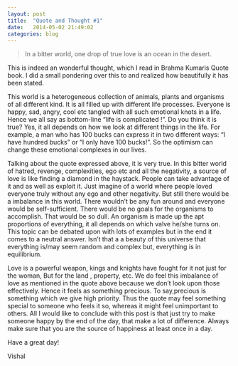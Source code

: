 ```yaml
---
layout: post
title:  "Quote and Thought #1"
date:   2014-05-02 21:49:02
categories: blog
---
```


> In a bitter world, one drop of true love is an ocean in the desert.

This is indeed an wonderful thought, which I read in Brahma Kumaris Quote book. I did a small pondering over this to and realized how beautifully it has been stated.

This world is a heterogeneous collection of animals, plants and organisms of all different kind. It is all filled up with different life processes. Everyone is happy, sad, angry, cool etc tangled with all such emotional knots in a life. Hence we all say as bottom-line “life is complicated !”. Do you think it is true? Yes, it all depends on how we look at different things in the life. For example, a man who has 100 bucks can express it in two different ways: “I have hundred bucks” or “I only have 100 bucks!”. So the optimism can change these emotional complexes in our lives.

Talking about the quote expressed above, it is very true. In this bitter world of hatred, revenge, complexities, ego etc and all the negativity, a source of love is like finding a diamond in the haystack. People can take advantage of it and as well as exploit it. Just imagine of a world where people loved everyone truly without any ego and other negativity. But still there would be a imbalance in this world. There wouldn’t be any fun around and everyone would be self-sufficient. There would be no goals for the organisms to accomplish. That would be so dull. An organism is made up the apt proportions of everything, it all depends on which valve he/she turns on. This topic can be debated upon with lots of examples but in the end it comes to a neutral answer. Isn’t that a a beauty of this universe that everything is/may seem random and complex but, everything is in equilibrium.

Love is a powerful weapon, kings and knights have fought for it not just for the woman, But for the land , property, etc. We do feel this imbalance of love as mentioned in the quote above because we don’t look upon those effectively. Hence it feels as something precious. To say,precious is something which we give high priority. Thus the quote may feel something special to someone who feels it so, whereas it might feel unimportant to others. All I would like to conclude with this post is that just try to make someone happy by the end of the day, that make a lot of difference. Always make sure that you are the source of happiness at least once in a day.

Have a great day!

Vishal